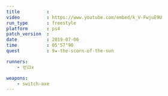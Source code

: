 ```yaml
---
title          :
video          : https://www.youtube.com/embed/k_V-FwjuE9U
run_type       : freestyle
platform       : ps4
patch_version  :
date           : 2019-07-06
time           : 05'57"90
quest          : 9★-the-scorn-of-the-sun

runners:
    - ゼロx

weapons:
    - switch-axe
---
```

